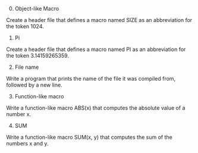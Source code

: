 0. Object-like Macro

Create a header file that defines a macro named SIZE as an abbreviation for the token 1024.
  
1. Pi

Create a header file that defines a macro named PI as an abbreviation for the token 3.14159265359.
  
2. File name

Write a program that prints the name of the file it was compiled from, followed by a new line.
  
3. Function-like macro

Write a function-like macro ABS(x) that computes the absolute value of a number x.
  
4. SUM

Write a function-like macro SUM(x, y) that computes the sum of the numbers x and y.
